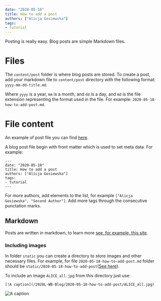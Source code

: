 ```yaml
---
date: "2020-05-18"
title: How to add a post
authors: ["Alicja Gosiewska"]
tags:
- tutorial
---
```


Posting is really easy. Blog posts are simple Markdown files.


# Files

The `content/post` folder is where blog posts are stored. 
To create a post, add your markdown file to `content/post` directory with the following format:
`yyyy-mm-dd-title.md`.

Where `yyyy` is a year, `mm` is a month, and `dd` is a day, and `md` is the file extension representing the format used in the file. 
For example:
`2020-05-18-how-to-add-post.md`.


# File content

An example of post file you can find [here](https://github.com/mini-pw/2020L-WB-Blog/blob/master/content/post/2020-05-18-how-to-add-post.md).


A blog post file begin with front matter which is used to set meta data. For example:

```
---
date: "2020-05-18"
title: How to add a post
authors: ["Alicja Gosiewska"]
tags:
- tutorial
---
```

For more authors, add elements to the list, for example `["Alicja Gosiewska", "Second Author"]`.
Add more tags through the consecutive punctation marks.


## Markdown

Posts are written in markdown, to learn more [see, for example, this site](https://themes.gohugo.io//theme/hugo-theme-fuji/markdown-syntax/).

### Including images

In folder `static` you can create a directory to store images and other necessary files. For example, for file `2020-05-18-how-to-add-post.md` folder should be `static/2020-05-18-how-to-add-post`([See here](https://github.com/mini-pw/2020L-WB-Blog/tree/master/static)).

To include an image `ALICE_all.jpg` from this directory just use:
```
[!A caption](/2020L-WB-Blog/2020-05-18-how-to-add-post/ALICE_all.jpg)
```


![A caption](/2020L-WB-Blog/2020-05-18-how-to-add-post/ALICE_all.jpg)









